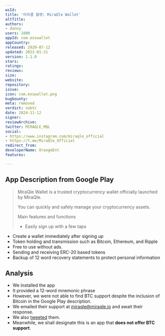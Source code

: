```yaml
---
wsId: 
title: '미라클 월렛: MiraQle Wallet'
altTitle: 
authors:
- danny
users: 1000
appId: com.exswallet
appCountry: 
released: 2020-07-12
updated: 2022-01-21
version: 1.1.0
stars: 
ratings: 
reviews: 
size: 
website: 
repository: 
issue: 
icon: com.exswallet.png
bugbounty: 
meta: removed
verdict: nobtc
date: 2024-11-12
signer: 
reviewArchive: 
twitter: MIRAQLE_MQL
social:
- https://www.instagram.com/miraqle_official
- https://t.me/MiraQle_Official
redirect_from: 
developerName: OrangeEnt
features: 

---
```


## App Description from Google Play 

> MiraQle Wallet is a trusted cryptocurrency wallet officially launched by MiraQle.
>
> You can quickly and safely manage your cryptocurrency assets.
>
> Main features and functions
>
> - Easily sign up with a few taps
- Create a wallet immediately after signing up
- Token holding and transmission such as Bitcoin, Ethereum, and Ripple
- Free to use without ads.
- Sending and receiving ERC-20 based tokens
- Backup of 12 word recovery statements to protect personal information

## Analysis 

- We installed the app 
- It provided a 12-word mnemonic phrase
- However, we were not able to find BTC support despite the inclusion of Bitcoin in the Google Play description. 
- We emailed their support at miraqle@miraqle.io and await their response. 
- We also [tweeted](https://twitter.com/BitcoinWalletz/status/1661286705620475904) them.
- Meanwhile, we shall designate this is an app that **does not offer BTC support**.